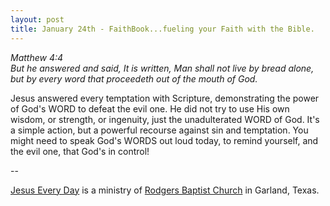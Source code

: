 ```yaml
---
layout: post
title: January 24th - FaithBook...fueling your Faith with the Bible.
---
```


_Matthew 4:4  
But he answered and said, It is written, Man shall not live by bread
alone, but by every word that proceedeth out of the mouth of God._

Jesus answered every temptation with Scripture, demonstrating the
power of God's WORD to defeat the evil one. He did not try to use His
own wisdom, or strength, or ingenuity, just the unadulterated WORD of
God. It's a simple action, but a powerful recourse against sin and
temptation. You might need to speak God's WORDS out loud today, to
remind yourself, and the evil one, that God's in control!

 --

<a href=http://jesuseveryday.net>Jesus Every Day</a> is a ministry of <a href=http://rodgersbaptist.net>Rodgers Baptist Church</a> in Garland, Texas.

